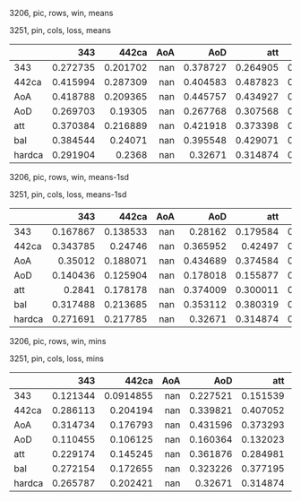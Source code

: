 3206, pic, rows, win, means

3251, pin, cols, loss, means

|        |      343 |    442ca |   AoA |      AoD |      att |      bal |   hardca |
|:-------|---------:|---------:|------:|---------:|---------:|---------:|---------:|
| 343    | 0.272735 | 0.201702 |   nan | 0.378727 | 0.264905 | 0.238206 | 0.375142 |
| 442ca  | 0.415994 | 0.287309 |   nan | 0.404583 | 0.487823 | 0.397428 | 0.341108 |
| AoA    | 0.418788 | 0.209365 |   nan | 0.445757 | 0.434927 | 0.351444 | 0.424067 |
| AoD    | 0.269703 | 0.19305  |   nan | 0.267768 | 0.307568 | 0.249361 | 0.257209 |
| att    | 0.370384 | 0.216889 |   nan | 0.421918 | 0.373398 | 0.314588 | 0.425232 |
| bal    | 0.384544 | 0.24071  |   nan | 0.395548 | 0.429071 | 0.346994 | 0.358427 |
| hardca | 0.291904 | 0.2368   |   nan | 0.32671  | 0.314874 | 0.294677 | 0.27009  |

3206, pic, rows, win, means-1sd

3251, pin, cols, loss, means-1sd

|        |      343 |    442ca |   AoA |      AoD |      att |      bal |   hardca |
|:-------|---------:|---------:|------:|---------:|---------:|---------:|---------:|
| 343    | 0.167867 | 0.138533 |   nan | 0.28162  | 0.179584 | 0.115193 | 0.254936 |
| 442ca  | 0.343785 | 0.24746  |   nan | 0.365952 | 0.42497  | 0.330829 | 0.297307 |
| AoA    | 0.35012  | 0.188071 |   nan | 0.434689 | 0.374584 | 0.210644 | 0.358363 |
| AoD    | 0.140436 | 0.125904 |   nan | 0.178018 | 0.155877 | 0.121868 | 0.172332 |
| att    | 0.2841   | 0.178178 |   nan | 0.374009 | 0.300011 | 0.179153 | 0.368619 |
| bal    | 0.317488 | 0.213685 |   nan | 0.353112 | 0.380319 | 0.245663 | 0.312131 |
| hardca | 0.271691 | 0.217785 |   nan | 0.32671  | 0.314874 | 0.254759 | 0.268313 |

3206, pic, rows, win, mins

3251, pin, cols, loss, mins

|        |      343 |     442ca |   AoA |      AoD |      att |       bal |   hardca |
|:-------|---------:|----------:|------:|---------:|---------:|----------:|---------:|
| 343    | 0.121344 | 0.0914855 |   nan | 0.227521 | 0.151539 | 0.0926675 | 0.184863 |
| 442ca  | 0.286113 | 0.204194  |   nan | 0.339821 | 0.407052 | 0.255703  | 0.271475 |
| AoA    | 0.314734 | 0.176793  |   nan | 0.431596 | 0.373293 | 0.145352  | 0.331712 |
| AoD    | 0.110455 | 0.106125  |   nan | 0.160364 | 0.132023 | 0.101987  | 0.153171 |
| att    | 0.229174 | 0.145245  |   nan | 0.361876 | 0.284981 | 0.120533  | 0.344409 |
| bal    | 0.272154 | 0.172655  |   nan | 0.323226 | 0.377195 | 0.1845    | 0.274746 |
| hardca | 0.265787 | 0.202421  |   nan | 0.32671  | 0.314874 | 0.220412  | 0.268313 |

